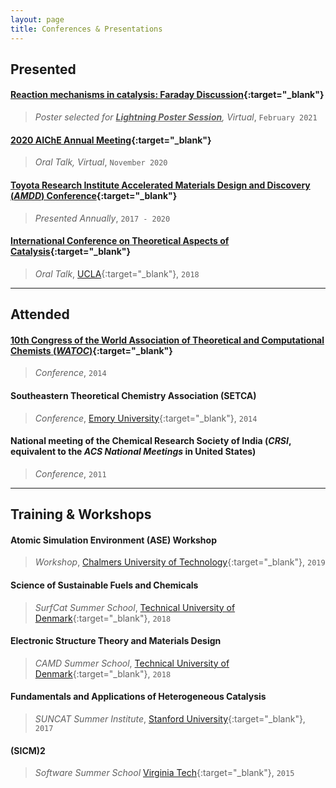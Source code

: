 ```yaml
---
layout: page
title: Conferences & Presentations
---
```


## **Presented**
#### [Reaction mechanisms in catalysis: Faraday Discussion](https://www.rsc.org/events/detail/36562/reaction-mechanisms-in-catalysis-faraday-discussion){:target="_blank"}
>
> *Poster selected for **<u>Lightning Poster Session</u>**, Virtual*, `February 2021`

#### [2020 AIChE Annual Meeting](https://www.aiche.org/conferences/aiche-annual-meeting/2020){:target="_blank"}
>
> *Oral Talk, Virtual*, `November 2020`

#### [Toyota Research Institute Accelerated Materials Design and Discovery (*AMDD*) Conference](https://www.tri.global/accelerated-materials-design-and-discovery/){:target="_blank"}
>
> *Presented Annually*, `2017 - 2020`

#### [International Conference on Theoretical Aspects of Catalysis](http://www.chem.ucla.edu/~ana/ICTAC2018.html){:target="_blank"}
>
> *Oral Talk*, [UCLA](https://www.ucla.edu/){:target="_blank"}, `2018`

---
## **Attended**
#### [10th Congress of the World Association of Theoretical and Computational Chemists (*WATOC*)](https://watoc.net/pdf/WATOC_PGM1.pdf){:target="_blank"}
>
> *Conference*, `2014`

#### Southeastern Theoretical Chemistry Association (SETCA)
>
> *Conference*, [Emory University](https://www.emory.edu/home/index.html){:target="_blank"}, `2014`

#### National meeting of the Chemical Research Society of India (*CRSI*, equivalent to the *ACS National Meetings* in United States)
>
> *Conference*, `2011`

---
## **Training & Workshops**
#### Atomic Simulation Environment (ASE) Workshop
>
> *Workshop*, [Chalmers University of Technology](https://www.chalmers.se/en/Pages/default.aspx){:target="_blank"}, `2019`

#### Science of Sustainable Fuels and Chemicals
>
> *SurfCat Summer School*, [Technical University of Denmark](https://www.dtu.dk/english){:target="_blank"}, `2018`

#### Electronic Structure Theory and Materials Design
>
> *CAMD Summer School*, [Technical University of Denmark](https://www.dtu.dk/english){:target="_blank"}, `2018`

#### Fundamentals and Applications of Heterogeneous Catalysis
>
> *SUNCAT Summer Institute*, [Stanford University](https://www.stanford.edu/){:target="_blank"}, `2017`

#### (SICM)2
>
> *Software Summer School* [Virginia Tech](https://vt.edu/){:target="_blank"}, `2015`

